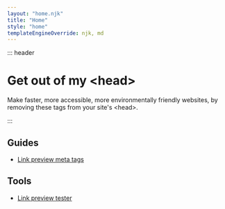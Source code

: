 ```yaml
---
layout: "home.njk"
title: "Home"
style: "home"
templateEngineOverride: njk, md
---
```


::: header

<h1><span class="highlight">Get out of my&nbsp;&lt;head&gt;</span></h1>

<p>
<span class="highlight">Make faster, more accessible, more environmentally friendly websites, by removing these tags from your site's&nbsp;&lt;head&gt;.</span></p>

::: 

<nav class="site-index">


<h2>Guides</h2>

* [Link preview meta tags](/link-preview-meta-tags/)


<h2>Tools</h2>

* [Link preview tester](/link-preview-tester/)



</nav>